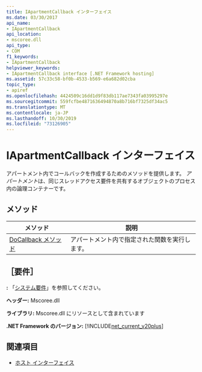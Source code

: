 ```yaml
---
title: IApartmentCallback インターフェイス
ms.date: 03/30/2017
api_name:
- IApartmentCallback
api_location:
- mscoree.dll
api_type:
- COM
f1_keywords:
- IApartmentCallback
helpviewer_keywords:
- IApartmentCallback interface [.NET Framework hosting]
ms.assetid: 57c33c58-bf0b-4533-b569-e6a682d02cba
topic_type:
- apiref
ms.openlocfilehash: 4424509c16dd1d9f83db117ae7343fa03995297e
ms.sourcegitcommit: 559fcfbe4871636494870a8b716bf7325df34ac5
ms.translationtype: MT
ms.contentlocale: ja-JP
ms.lasthandoff: 10/30/2019
ms.locfileid: "73126905"
---
```

# <a name="iapartmentcallback-interface"></a>IApartmentCallback インターフェイス
アパートメント内でコールバックを作成するためのメソッドを提供します。 *アパートメント*は、同じスレッドアクセス要件を共有するオブジェクトのプロセス内の論理コンテナーです。  
  
## <a name="methods"></a>メソッド  
  
|メソッド|説明|  
|------------|-----------------|  
|[DoCallback メソッド](../../../../docs/framework/unmanaged-api/hosting/iapartmentcallback-docallback-method.md)|アパートメント内で指定された関数を実行します。|  
  
## <a name="requirements"></a>［要件］  
 **:** 「[システム要件](../../../../docs/framework/get-started/system-requirements.md)」を参照してください。  
  
 **ヘッダー:** Mscoree.dll  
  
 **ライブラリ:** Mscoree.dll にリソースとして含まれています  
  
 **.NET Framework のバージョン:** [!INCLUDE[net_current_v20plus](../../../../includes/net-current-v20plus-md.md)]  
  
## <a name="see-also"></a>関連項目

- [ホスト インターフェイス](../../../../docs/framework/unmanaged-api/hosting/hosting-interfaces.md)
